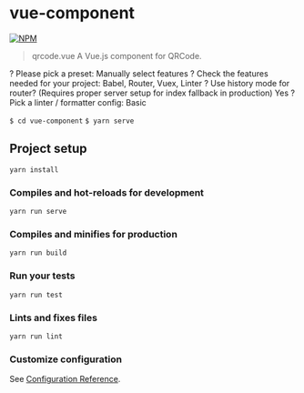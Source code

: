 # vue-component

[![NPM](https://nodei.co/npm/qrcode.vue.png?downloads=true&stars=true)](https://nodei.co/npm/qrcode.vue/)  
> qrcode.vue  A Vue.js component for QRCode.

? Please pick a preset: Manually select features
? Check the features needed for your project: Babel, Router, Vuex, Linter
? Use history mode for router? (Requires proper server setup for index fallback in production) Yes
? Pick a linter / formatter config: Basic

`$ cd vue-component` 
`$ yarn serve`  

## Project setup
```
yarn install
```

### Compiles and hot-reloads for development
```
yarn run serve
```

### Compiles and minifies for production
```
yarn run build
```

### Run your tests
```
yarn run test
```

### Lints and fixes files
```
yarn run lint
```

### Customize configuration
See [Configuration Reference](https://cli.vuejs.org/config/).
